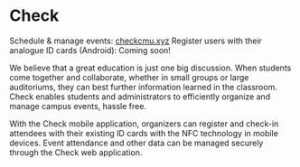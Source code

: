 # Check

Schedule & manage events: [checkcmu.xyz](http://www.checkcmu.xyz)
Register users with their analogue ID cards (Android): Coming soon!

We believe that a great education is just one big discussion. When students come together and collaborate, whether in small groups or large auditoriums, they can best further information learned in the classroom. Check enables students and administrators to efficiently organize and manage campus events, hassle free.

With the Check mobile application, organizers can register and check-in attendees with their existing ID cards with the NFC technology in mobile devices. Event attendance and other data can be managed securely through the Check web application.
